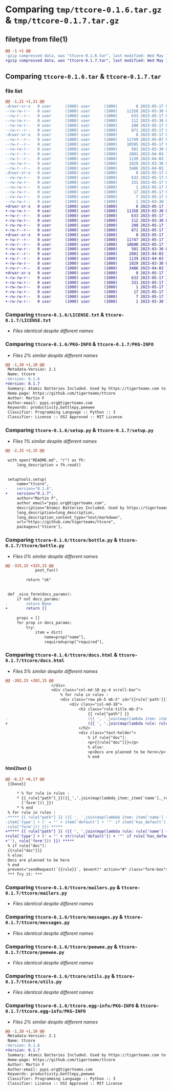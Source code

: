# Comparing `tmp/ttcore-0.1.6.tar.gz` & `tmp/ttcore-0.1.7.tar.gz`

## filetype from file(1)

```diff
@@ -1 +1 @@
-gzip compressed data, was "ttcore-0.1.6.tar", last modified: Wed May 17 08:30:30 2023, max compression
+gzip compressed data, was "ttcore-0.1.7.tar", last modified: Wed May 17 12:32:57 2023, max compression
```

## Comparing `ttcore-0.1.6.tar` & `ttcore-0.1.7.tar`

### file list

```diff
@@ -1,21 +1,21 @@
-drwxr-xr-x   0 user      (1000) user      (1000)        0 2023-05-17 08:30:30.143322 ttcore-0.1.6/
--rw-rw-r--   0 user      (1000) user      (1000)    11358 2023-03-30 08:55:21.000000 ttcore-0.1.6/LICENSE.txt
--rw-r--r--   0 user      (1000) user      (1000)      633 2023-05-17 08:30:30.144322 ttcore-0.1.6/PKG-INFO
--rw-rw-r--   0 user      (1000) user      (1000)      112 2023-03-30 08:58:11.000000 ttcore-0.1.6/README.md
--rw-rw-r--   0 user      (1000) user      (1000)      200 2023-05-17 08:30:30.146322 ttcore-0.1.6/setup.cfg
--rw-r--r--   0 user      (1000) user      (1000)      871 2023-05-17 08:30:22.000000 ttcore-0.1.6/setup.py
-drwxr-xr-x   0 user      (1000) user      (1000)        0 2023-05-17 08:30:30.141322 ttcore-0.1.6/ttcore/
--rw-r--r--   0 user      (1000) user      (1000)    11749 2023-05-07 07:28:59.000000 ttcore-0.1.6/ttcore/bottle.py
--rw-r--r--   0 user      (1000) user      (1000)    10595 2023-05-17 08:30:22.000000 ttcore-0.1.6/ttcore/docs.html
--rw-rw-r--   0 user      (1000) user      (1000)      501 2023-03-30 08:55:53.000000 ttcore-0.1.6/ttcore/ip.py
--rw-r--r--   0 user      (1000) user      (1000)     2801 2023-04-03 18:50:11.000000 ttcore-0.1.6/ttcore/mailers.py
--rw-r--r--   0 user      (1000) user      (1000)     1139 2023-04-03 14:30:07.000000 ttcore-0.1.6/ttcore/messages.py
--rw-rw-r--   0 user      (1000) user      (1000)     1029 2023-03-30 08:55:53.000000 ttcore-0.1.6/ttcore/peewee.py
--rw-r--r--   0 user      (1000) user      (1000)     3486 2023-04-03 14:30:07.000000 ttcore-0.1.6/ttcore/utils.py
-drwxr-xr-x   0 user      (1000) user      (1000)        0 2023-05-17 08:30:30.143322 ttcore-0.1.6/ttcore.egg-info/
--rw-rw-r--   0 user      (1000) user      (1000)      633 2023-05-17 08:30:30.000000 ttcore-0.1.6/ttcore.egg-info/PKG-INFO
--rw-rw-r--   0 user      (1000) user      (1000)      331 2023-05-17 08:30:30.000000 ttcore-0.1.6/ttcore.egg-info/SOURCES.txt
--rw-rw-r--   0 user      (1000) user      (1000)        1 2023-05-17 08:30:30.000000 ttcore-0.1.6/ttcore.egg-info/dependency_links.txt
--rw-rw-r--   0 user      (1000) user      (1000)       17 2023-05-17 08:30:30.000000 ttcore-0.1.6/ttcore.egg-info/requires.txt
--rw-rw-r--   0 user      (1000) user      (1000)        7 2023-05-17 08:30:30.000000 ttcore-0.1.6/ttcore.egg-info/top_level.txt
--rw-rw-r--   0 user      (1000) user      (1000)        1 2023-03-30 11:51:08.000000 ttcore-0.1.6/ttcore.egg-info/zip-safe
+drwxr-xr-x   0 user      (1000) user      (1000)        0 2023-05-17 12:32:57.743664 ttcore-0.1.7/
+-rw-rw-r--   0 user      (1000) user      (1000)    11358 2023-03-30 08:55:21.000000 ttcore-0.1.7/LICENSE.txt
+-rw-r--r--   0 user      (1000) user      (1000)      633 2023-05-17 12:32:57.743664 ttcore-0.1.7/PKG-INFO
+-rw-rw-r--   0 user      (1000) user      (1000)      112 2023-03-30 08:58:11.000000 ttcore-0.1.7/README.md
+-rw-rw-r--   0 user      (1000) user      (1000)      200 2023-05-17 12:32:57.744664 ttcore-0.1.7/setup.cfg
+-rw-r--r--   0 user      (1000) user      (1000)      871 2023-05-17 12:32:25.000000 ttcore-0.1.7/setup.py
+drwxr-xr-x   0 user      (1000) user      (1000)        0 2023-05-17 12:32:57.742664 ttcore-0.1.7/ttcore/
+-rw-r--r--   0 user      (1000) user      (1000)    11747 2023-05-17 12:32:25.000000 ttcore-0.1.7/ttcore/bottle.py
+-rw-r--r--   0 user      (1000) user      (1000)    10600 2023-05-17 12:32:25.000000 ttcore-0.1.7/ttcore/docs.html
+-rw-rw-r--   0 user      (1000) user      (1000)      501 2023-03-30 08:55:53.000000 ttcore-0.1.7/ttcore/ip.py
+-rw-r--r--   0 user      (1000) user      (1000)     2801 2023-04-03 18:50:11.000000 ttcore-0.1.7/ttcore/mailers.py
+-rw-r--r--   0 user      (1000) user      (1000)     1139 2023-04-03 14:30:07.000000 ttcore-0.1.7/ttcore/messages.py
+-rw-rw-r--   0 user      (1000) user      (1000)     1029 2023-03-30 08:55:53.000000 ttcore-0.1.7/ttcore/peewee.py
+-rw-r--r--   0 user      (1000) user      (1000)     3486 2023-04-03 14:30:07.000000 ttcore-0.1.7/ttcore/utils.py
+drwxr-xr-x   0 user      (1000) user      (1000)        0 2023-05-17 12:32:57.743664 ttcore-0.1.7/ttcore.egg-info/
+-rw-rw-r--   0 user      (1000) user      (1000)      633 2023-05-17 12:32:57.000000 ttcore-0.1.7/ttcore.egg-info/PKG-INFO
+-rw-rw-r--   0 user      (1000) user      (1000)      331 2023-05-17 12:32:57.000000 ttcore-0.1.7/ttcore.egg-info/SOURCES.txt
+-rw-rw-r--   0 user      (1000) user      (1000)        1 2023-05-17 12:32:57.000000 ttcore-0.1.7/ttcore.egg-info/dependency_links.txt
+-rw-rw-r--   0 user      (1000) user      (1000)       17 2023-05-17 12:32:57.000000 ttcore-0.1.7/ttcore.egg-info/requires.txt
+-rw-rw-r--   0 user      (1000) user      (1000)        7 2023-05-17 12:32:57.000000 ttcore-0.1.7/ttcore.egg-info/top_level.txt
+-rw-rw-r--   0 user      (1000) user      (1000)        1 2023-03-30 11:51:08.000000 ttcore-0.1.7/ttcore.egg-info/zip-safe
```

### Comparing `ttcore-0.1.6/LICENSE.txt` & `ttcore-0.1.7/LICENSE.txt`

 * *Files identical despite different names*

### Comparing `ttcore-0.1.6/PKG-INFO` & `ttcore-0.1.7/PKG-INFO`

 * *Files 2% similar despite different names*

```diff
@@ -1,10 +1,10 @@
 Metadata-Version: 2.1
 Name: ttcore
-Version: 0.1.6
+Version: 0.1.7
 Summary: Atomic Batteries Included. Used by https://tigerteamx.com to maximize producitivty.
 Home-page: https://github.com/tigerteamx/ttcore
 Author: Martin F
 Author-email: pypi.org@tigerteamx.com
 Keywords: productivity,bottlepy,peewee
 Classifier: Programming Language :: Python :: 3
 Classifier: License :: OSI Approved :: MIT License
```

### Comparing `ttcore-0.1.6/setup.py` & `ttcore-0.1.7/setup.py`

 * *Files 1% similar despite different names*

```diff
@@ -2,15 +2,15 @@
 
 with open("README.md", "r") as fh:
     long_description = fh.read()
 
 
 setuptools.setup(
     name="ttcore",
-    version="0.1.6",
+    version="0.1.7",
     author="Martin F",
     author_email="pypi.org@tigerteamx.com",
     description="Atomic Batteries Included. Used by https://tigerteamx.com to maximize producitivty.",
     long_description=long_description,
     long_description_content_type="text/markdown",
     url="https://github.com/tigerteamx/ttcore",
     packages=['ttcore'],
```

### Comparing `ttcore-0.1.6/ttcore/bottle.py` & `ttcore-0.1.7/ttcore/bottle.py`

 * *Files 0% similar despite different names*

```diff
@@ -325,15 +325,15 @@
             post_fun()
 
         return "ok"
 
 
 def _nice_form(docs_params):
     if not docs_params:
-        return None
+        return []
 
     props = []
     for prop in docs_params:
         try:
             item = dict(
                 name=prop["name"],
                 required=prop["required"],
```

### Comparing `ttcore-0.1.6/ttcore/docs.html` & `ttcore-0.1.7/ttcore/docs.html`

 * *Files 5% similar despite different names*

```diff
@@ -202,15 +202,15 @@
 					</div>
 					<div class="col-md-10 py-4 scroll-bar">
 						% for rule in rules :
 						<div class="row pb-5 mb-5" id="{{rule['path']}}">
 							<div class="col-md-10">
 								<h2 class="rule-title mb-3">
 									{{ rule["path"] }}
-									({{ ', '.join(map(lambda item: item['name'] + ': ' + item['type'] + (' = "' + item['default'] + '"' if item['has_default'] else ''), rule['form'])) }})
+									({{ ', '.join(map(lambda rule: rule['name'] + ': ' + rule['type'] + (' = "' + str(rule['default']) + '"' if rule['has_default'] else ''), rule['form'])) }})
 								</h2>
 								<div class="text-holder">
 									% if rule["doc"]:
 									<p>{{rule["doc"]}}</p>
 									% else:
 									<p>Docs are planned to be here</p>
 									% end
```

#### html2text {}

```diff
@@ -6,17 +6,17 @@
 {{base}}
 
     * % for rule in rules :
     * {{_rule["path"]_}}({{_','.join(map(lambda_item:_item['name'],_rule
       ['form']))_}})
     * % end
 % for rule in rules :
-***** {{ rule["path"] }} ({{ ', '.join(map(lambda item: item['name'] + ': ' +
-item['type'] + (' = "' + item['default'] + '"' if item['has_default'] else ''),
-rule['form'])) }}) *****
+***** {{ rule["path"] }} ({{ ', '.join(map(lambda rule: rule['name'] + ': ' +
+rule['type'] + (' = "' + str(rule['default']) + '"' if rule['has_default'] else
+''), rule['form'])) }}) *****
 % if rule["doc"]:
 {{rule["doc"]}}
 % else:
 Docs are planned to be here
 % end
 prevent="sendRequest(`{{rule}}`, $event)" action="#" class="form-box">
 *** Try it: ***
```

### Comparing `ttcore-0.1.6/ttcore/mailers.py` & `ttcore-0.1.7/ttcore/mailers.py`

 * *Files identical despite different names*

### Comparing `ttcore-0.1.6/ttcore/messages.py` & `ttcore-0.1.7/ttcore/messages.py`

 * *Files identical despite different names*

### Comparing `ttcore-0.1.6/ttcore/peewee.py` & `ttcore-0.1.7/ttcore/peewee.py`

 * *Files identical despite different names*

### Comparing `ttcore-0.1.6/ttcore/utils.py` & `ttcore-0.1.7/ttcore/utils.py`

 * *Files identical despite different names*

### Comparing `ttcore-0.1.6/ttcore.egg-info/PKG-INFO` & `ttcore-0.1.7/ttcore.egg-info/PKG-INFO`

 * *Files 2% similar despite different names*

```diff
@@ -1,10 +1,10 @@
 Metadata-Version: 2.1
 Name: ttcore
-Version: 0.1.6
+Version: 0.1.7
 Summary: Atomic Batteries Included. Used by https://tigerteamx.com to maximize producitivty.
 Home-page: https://github.com/tigerteamx/ttcore
 Author: Martin F
 Author-email: pypi.org@tigerteamx.com
 Keywords: productivity,bottlepy,peewee
 Classifier: Programming Language :: Python :: 3
 Classifier: License :: OSI Approved :: MIT License
```

